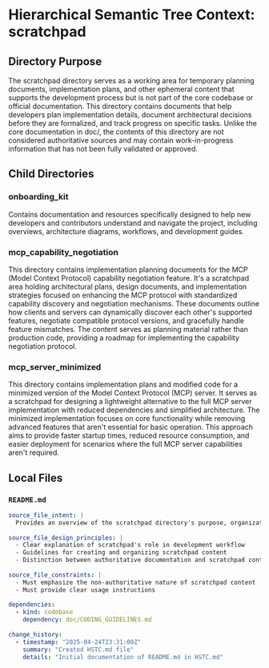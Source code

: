 # Hierarchical Semantic Tree Context: scratchpad

## Directory Purpose
The scratchpad directory serves as a working area for temporary planning documents, implementation plans, and other ephemeral content that supports the development process but is not part of the core codebase or official documentation. This directory contains documents that help developers plan implementation details, document architectural decisions before they are formalized, and track progress on specific tasks. Unlike the core documentation in doc/, the contents of this directory are not considered authoritative sources and may contain work-in-progress information that has not been fully validated or approved.

## Child Directories

### onboarding_kit
Contains documentation and resources specifically designed to help new developers and contributors understand and navigate the project, including overviews, architecture diagrams, workflows, and development guides.

### mcp_capability_negotiation
This directory contains implementation planning documents for the MCP (Model Context Protocol) capability negotiation feature. It's a scratchpad area holding architectural plans, design documents, and implementation strategies focused on enhancing the MCP protocol with standardized capability discovery and negotiation mechanisms. These documents outline how clients and servers can dynamically discover each other's supported features, negotiate compatible protocol versions, and gracefully handle feature mismatches. The content serves as planning material rather than production code, providing a roadmap for implementing the capability negotiation protocol.

### mcp_server_minimized
This directory contains implementation plans and modified code for a minimized version of the Model Context Protocol (MCP) server. It serves as a scratchpad for designing a lightweight alternative to the full MCP server implementation with reduced dependencies and simplified architecture. The minimized implementation focuses on core functionality while removing advanced features that aren't essential for basic operation. This approach aims to provide faster startup times, reduced resource consumption, and easier deployment for scenarios where the full MCP server capabilities aren't required.

## Local Files

### `README.md`
```yaml
source_file_intent: |
  Provides an overview of the scratchpad directory's purpose, organization, and usage guidelines.
  
source_file_design_principles: |
  - Clear explanation of scratchpad's role in development workflow
  - Guidelines for creating and organizing scratchpad content
  - Distinction between authoritative documentation and scratchpad content
  
source_file_constraints: |
  - Must emphasize the non-authoritative nature of scratchpad content
  - Must provide clear usage instructions
  
dependencies:
  - kind: codebase
    dependency: doc/CODING_GUIDELINES.md
  
change_history:
  - timestamp: "2025-04-24T23:31:00Z"
    summary: "Created HSTC.md file"
    details: "Initial documentation of README.md in HSTC.md"
